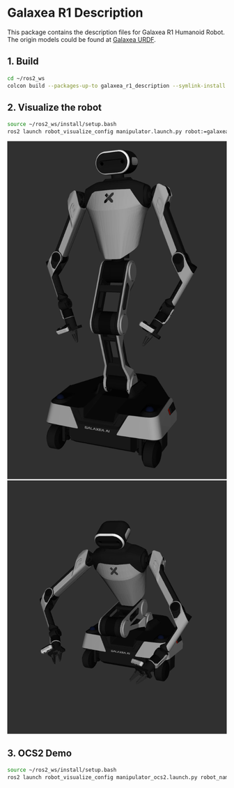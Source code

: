 # Galaxea R1 Description

This package contains the description files for Galaxea R1 Humanoid Robot. The origin models could be found at [Galaxea URDF](https://github.com/userguide-galaxea/URDF).

## 1. Build
```bash
cd ~/ros2_ws
colcon build --packages-up-to galaxea_r1_description --symlink-install
```

## 2. Visualize the robot

```bash
source ~/ros2_ws/install/setup.bash
ros2 launch robot_visualize_config manipulator.launch.py robot:=galaxea_r1
```

![Galaxea R1](../../.images/galaxea_r1.png)
![Galaxea R1_Down](../../.images/galaxea_r1_down.png)

## 3. OCS2 Demo
```bash
source ~/ros2_ws/install/setup.bash
ros2 launch robot_visualize_config manipulator_ocs2.launch.py robot_name:=galaxea_r1 dual_arm:=true
```